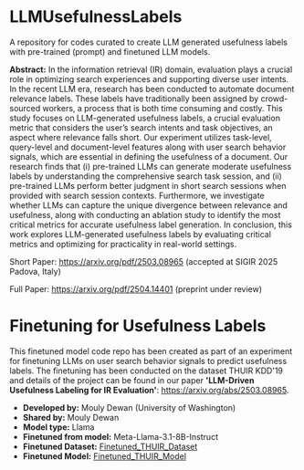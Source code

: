 # LLMUsefulnessLabels
A repository for codes curated to create LLM generated usefulness labels with pre-trained (prompt) and finetuned LLM models.

**Abstract:** In the information retrieval (IR) domain, evaluation plays a crucial role in optimizing search experiences and supporting diverse user intents. In the recent LLM era, research has been conducted to automate document relevance labels. These labels have traditionally been assigned by crowd-sourced workers, a process that is both time consuming and costly. This study focuses on LLM-generated usefulness labels, a crucial evaluation metric that considers the user’s search intents and task objectives, an aspect where relevance falls short. Our experiment utilizes task-level, query-level and document-level features along with user search behavior signals, which are essential in defining the usefulness of a document. Our research finds that (i) pre-trained LLMs can generate moderate usefulness labels by understanding the comprehensive search task session, and (ii) pre-trained LLMs perform better judgment in short search sessions when provided with search session contexts. Furthermore, we investigate whether LLMs can capture the unique divergence between relevance and usefulness, along with conducting an ablation study to identify the most critical metrics for accurate usefulness label generation. In conclusion, this work explores LLM-generated usefulness labels by evaluating critical metrics and optimizing for practicality in real-world settings.

Short Paper: https://arxiv.org/pdf/2503.08965 (accepted at SIGIR 2025 Padova, Italy)

Full Paper: https://arxiv.org/pdf/2504.14401 (preprint under review)

# Finetuning for Usefulness Labels

This finetuned model code repo has been created as part of an experiment for finetuning LLMs on user search behavior signals to predict usefulness labels. The finetuning has been conducted on the dataset THUIR KDD'19 and details of the project can be found in our paper **'LLM-Driven Usefulness Labeling for IR Evaluation'**:
https://arxiv.org/abs/2503.08965.

- **Developed by:** Mouly Dewan (University of Washington)
- **Shared by:** Mouly Dewan
- **Model type:** Llama
- **Finetuned from model:** Meta-Llama-3.1-8B-Instruct
- **Finetuned Dataset:** [Finetuned_THUIR_Dataset](https://huggingface.co/datasets/moulydewan/THUIR_finetune_dataset)
- **Finetuned Model:** [Finetuned_THUIR_Model](https://huggingface.co/moulydewan/Llama-3.1-8B-Instruct-Finetuned-THUIR)

